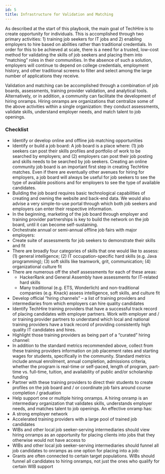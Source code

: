 ```yaml
---
id: 5
title: Infrastructure for Validation and Matching
---
```


As described at the start of this playbook, the main goal of TechHire is to create opportunity for individuals. This is accomplished through two primary activities: 1) training job seekers for IT jobs and 2) enabling employers to hire based on abilities rather than traditional credentials. In order for this to be achieved at scale, there is a need for a trusted, low-cost method for validating the skills of job seekers and placing them into “matching” roles in their communities. In the absence of such a solution, employers will continue to depend on college credentials, employment history, and other traditional screens to filter and select among the large number of applications they receive. 

Validation and matching can be accomplished through a combination of job boards, assessments, training provider validation, and analytical tools. Alternatively, or in addition, a community can facilitate the development of hiring onramps. Hiring onramps are organizations that centralize some of the above activities within a single organization: they conduct assessments, validate skills, understand employer needs, and match talent to job openings. 

### Checklist
- Identify or develop online and offline job matching opportunities
 - Identify or build a job board: A job board is a place where: (1) job seekers can post their skills profiles and portfolio of work to be searched by employers; and (2) employers can post their job posting and skills needs to be searched by job seekers. Creating an online community job board is an important first step in creating TechHire matches. Even if there are eventually other avenues for hiring for employers, a job board will always be useful for job seekers to see the type of available positions and for employers to see the type of available candidates. 
  - Building the job board requires basic technological capabilities of creating and owning the website and back-end data. We would also advise a very simple-to-use portal through which both job seekers and employers can enter their respective information. 
  - In the beginning, marketing of the job board through employer and training provider partnerships is key to build the network on the job board, until it can become self-sustaining.
 - Orchestrate annual or semi-annual offline job fairs with major employers:
- Create suite of assessments for job seekers to demonstrate their skills and fit 
 - There are broadly four categories of skills that one would like to assess: (1) general intelligence; (2) IT occupation-specific hard skills (e.g. Java programming); (3) soft skills like teamwork, grit, communication; (4) organizational culture fit
 - There are numerous off the shelf assessments for each of these areas:
   - HackerRank and General Assembly have assessments for IT-related hard skills
   - Many traditional (e.g. ETS, Wonderlich) and non-traditional companies (e.g. Knack) assess intelligence, soft skills, and culture fit
- Develop official “hiring channels” – a list of training providers and intermediaries from which employers can hire quality candidates
 - Identify TechHire training providers that have a successful track record of placing candidates with employer partners. Work with employer and / or training provider partners to understand which local and national training providers have a track record of providing consistently high quality IT candidates and hires.
 - Highlight those training providers as being part of a “curated” hiring channel:
  - In addition to the standard metrics recommended above, collect from these training providers information on job placement rates and starting wages for students, specifically in the community. Standard metrics include annual enrollment, annual completion, admissions criteria, whether the program is real-time or self-paced, length of program, part-time vs. full-time, tuition, and availability of public and/or scholarship funding
  - Partner with these training providers to direct their students to create profiles on the job board and / or coordinate job fairs around course completion / graduation
- Help support one or multiple hiring onramps. A hiring onramp is an intermediary organization that validates skills, understands employer needs, and matches talent to job openings.  An effective onramp has: 
 - A strong employer network
 - Accelerated training providers with a large pool of trained job candidates
 - WIBs and other local job seeker-serving intermediaries should view hiring onramps as an opportunity for placing clients into jobs that they otherwise would not have access to
 - WIBs and other local job seeker-serving intermediaries should funnel all job candidates to onramps as one option for placing into a job: 
  - Grants are often connected to certain target populations. WIBs should funnel all candidates to hiring onramps, not just the ones who qualify for certain WIB support
